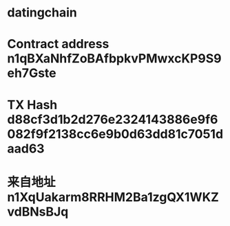 # datingchain
# Contract address	n1qBXaNhfZoBAfbpkvPMwxcKP9S9eh7Gste
# TX Hash	d88cf3d1b2d276e2324143886e9f6082f9f2138cc6e9b0d63dd81c7051daad63
# 来自地址	n1XqUakarm8RRHM2Ba1zgQX1WKZvdBNsBJq